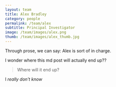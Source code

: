 ```yaml
---
layout: team
title: Alex Bradley
category: people
permalink: /team/alex
subtitle: Principal Investigator
image: /team/images/alex.png
thumb: /team/images/alex_thumb.jpg
---
```


Through prose, we can say: Alex is sort of in charge. 

I wonder where this md post will actually end up??
> Where will it end up?

I _really don't know_


